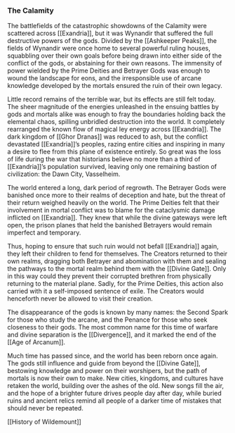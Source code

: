 ### The Calamity

The battlefields of the catastrophic showdowns of the Calamity were scattered across [[Exandria]], but it was Wynandir that suffered the full destructive powers of the gods. Divided by the [[Ashkeeper Peaks]], the fields of Wynandir were once home to several powerful ruling houses, squabbling over their own goals before being drawn into either side of the conflict of the gods, or abstaining for their own reasons. The immensity of power wielded by the Prime Deities and Betrayer Gods was enough to wound the landscape for eons, and the irresponsible use of arcane knowledge developed by the mortals ensured the ruin of their own legacy.

Little record remains of the terrible war, but its effects are still felt today. The sheer magnitude of the energies unleashed in the ensuing battles by gods and mortals alike was enough to fray the boundaries holding back the elemental chaos, spilling unbridled destruction into the world. It completely rearranged the known flow of magical ley energy across [[Exandria]]. The dark kingdom of [[Ghor Dranas]] was reduced to ash, but the conflict devastated [[Exandria]]’s peoples, razing entire cities and inspiring in many a desire to flee from this plane of existence entirely. So great was the loss of life during the war that historians believe no more than a third of [[Exandria]]’s population survived, leaving only one remaining bastion of civilization: the Dawn City, Vasselheim.

The world entered a long, dark period of regrowth. The Betrayer Gods were banished once more to their realms of deception and hate, but the threat of their return weighed heavily on the world. The Prime Deities felt that their involvement in mortal conflict was to blame for the cataclysmic damage inflicted on [[Exandria]]. They knew that while the divine gateways were left open, the prison planes that held the banished Betrayers would remain imperfect and temporary.

Thus, hoping to ensure that such ruin would not befall [[Exandria]] again, they left their children to fend for themselves. The Creators returned to their own realms, dragging both Betrayer and abomination with them and sealing the pathways to the mortal realm behind them with the [[Divine Gate]]. Only in this way could they prevent their corrupted brethren from physically returning to the material plane. Sadly, for the Prime Deities, this action also carried with it a self-imposed sentence of exile. The Creators would henceforth never be allowed to visit their creation.

The disappearance of the gods is known by many names: the Second Spark for those who study the arcane, and the Penance for those who seek closeness to their gods. The most common name for this time of warfare and divine separation is the [[Divergence]], and it marked the end of the [[Age of Arcanum]].

Much time has passed since, and the world has been reborn once again. The gods still influence and guide from beyond the [[Divine Gate]], bestowing knowledge and power on their worshipers, but the path of mortals is now their own to make. New cities, kingdoms, and cultures have retaken the world, building over the ashes of the old. New songs fill the air, and the hope of a brighter future drives people day after day, while buried ruins and ancient relics remind all people of a darker time of mistakes that should never be repeated.

[[History of Wildemount]]